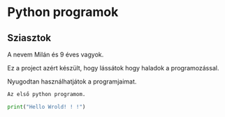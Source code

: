# Python programok

## Sziasztok

A nevem Milán és 9 éves vagyok.

Ez a project azért készült, hogy lássátok hogy haladok a programozással.  

Nyugodtan használhatjátok a programjaimat.

```python
Az első python programom.

print("Hello Wrold! ! !")

```

